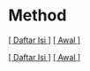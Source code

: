 # Method

[[ Daftar Isi ]](README.md) [[ Awal ]](../README.md)



[[ Daftar Isi ]](README.md) [[ Awal ]](../README.md)
